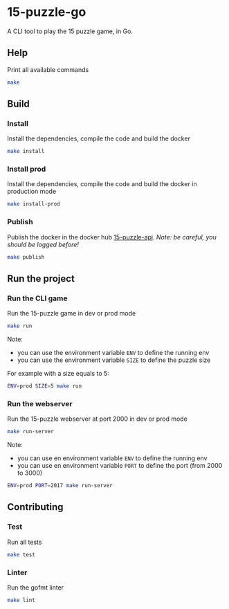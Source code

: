 # 15-puzzle-go

A CLI tool to play the 15 puzzle game, in Go.

## Help

Print all available commands

``` bash
make
```

## Build

### Install

Install the dependencies, compile the code and build the docker

``` bash
make install
```

### Install prod

Install the dependencies, compile the code and build the docker in production mode

``` bash
make install-prod
```

### Publish

Publish the docker in the docker hub [15-puzzle-api](https://hub.docker.com/r/luwangel/15-puzzle-api/).
_Note: be careful, you should be logged before!_

``` bash
make publish
```

## Run the project

### Run the CLI game

Run the 15-puzzle game in dev or prod mode

``` bash
make run
```

Note:

- you can use the environment variable `ENV` to define the running env
- you can use the environment variable `SIZE` to define the puzzle size

For example with a size equals to 5:

``` bash
ENV=prod SIZE=5 make run
```

### Run the webserver

Run the 15-puzzle webserver at port 2000 in dev or prod mode

``` bash
make run-server
```

Note:

- you can use en environment variable `ENV` to define the running env
- you can use en environment variable `PORT` to define the port (from 2000 to 3000)

``` bash
ENV=prod PORT=2017 make run-server
```

## Contributing

### Test

Run all tests

```bash
make test
```

### Linter

Run the gofmt linter

```bash
make lint
```
